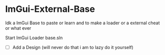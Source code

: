 # ImGui-External-Base
Idk a ImGui Base to paste or learn and to make a loader or a external cheat or what ever

Start ImGui Loader base.sln

- [ ] Add a Design (will never do that i am to lazy do it yourself)
